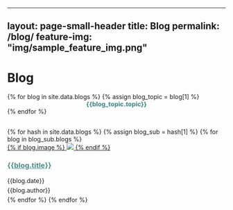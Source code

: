 <!-- BLOG- is not used (right now)- kaustas data on kaust "blogs",mis on ka selle lehega seotud...... -->
---
layout: page-small-header
title: Blog
permalink: /blog/
feature-img: "img/sample_feature_img.png"
---
<!--Title + blog navigation-->
<div class="container">
    <div class="row">
        <div class="col">
            <h1 class="text-center mt-3">Blog</h1>
            <div class="divider-center mt-2 mb-2">
                <div class="divider-line-1"></div>
                <div class="divider-line-2"></div>
            </div>
            <!--Blog navigation-->
            <div class="mt-5">
            <div class="row" style="height: initial;margin-bottom: 30px;">
            {% for blog in site.data.blogs %}
            {% assign blog_topic = blog[1] %}     
                <div class="col col-12 col-md-2 mt-3" 
                    style="height: initial;text-align: center;font-weight: 800; cursor:pointer;">
                    <a onclick="showBlog('{{ blog_topic.topic_id }}')" 
                        style="color: #4b8d89;">{{blog_topic.topic}}</a>
                </div>
            {% endfor %} 
            </div>   
            </div>
        </div>
    </div>
</div>

<!--Blog boxes-->
<div class="projects-horizontal">
    <div class="container">
        <div class="row projects">
        {% for hash in site.data.blogs %}
        {% assign blog_sub = hash[1] %}
        {% for blog in blog_sub.blogs %}
            <div class="col-sm-6 item blog-container topic-{{blog_sub.topic_id}}">
                <div class="row">
                    <div class="col-md-12 col-lg-5">
                    <a href="#">{% if blog.image %} 
                        <img class="img-fluid" src={% if blog.image contains "://" %} 
                        "{{blog.image}}"
                        {% else %}
                        "{{ site.baseurl }}/{{blog.image}}" 
                        {% endif %}>
                        {% endif %}
                    </a>
                    </div>
                    <div class="col">
                        <h3 class="name" style="color: #4b8d89;"><a href="{{blog.url}}" style="color: #4b8d89;">{{blog.title}}</a></h3>
                        <p style="margin-top: 5px;margin-bottom: 5px;">{{blog.date}}</p>
                        <p style="margin-top: 5px;margin-bottom: 5px;">{{blog.author}}</p>
                    </div>
                    </div>
                </div>
        {% endfor %}
        {% endfor %}
        </div>
    </div>
</div>
<div></div>    

<script>
function showBlog(id) {
    hideBlogElemet();
    id = "topic-"+id;
    var element = document.getElementsByClassName(id);
    console.log(element);
    for (var i = 0; i<element.length; i++){
        element[i].style.display='block';
    }
}
function hideBlogElemet(){
    var elements = document.getElementsByClassName('blog-container');

    for (var i = 0; i<elements.length; i++){
        elements[i].style.display='none';
    }
}
</script>